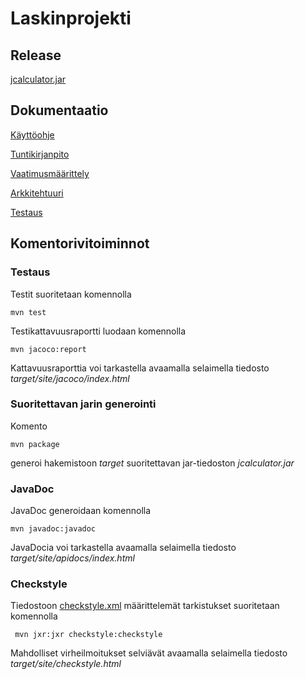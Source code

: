 # Laskinprojekti

## Release
[jcalculator.jar](https://github.com/kotommi/otm-harjoitustyo/releases/tag/final)

## Dokumentaatio
[Käyttöohje](https://github.com/kotommi/otm-harjoitustyo/blob/master/dokumentaatio/ohje.md)

[Tuntikirjanpito](https://github.com/kotommi/otm-harjoitustyo/blob/master/dokumentaatio/tuntikirjanpito.md)

[Vaatimusmäärittely](https://github.com/kotommi/otm-harjoitustyo/blob/master/dokumentaatio/vaatimusmaarittely.md)

[Arkkitehtuuri](https://github.com/kotommi/otm-harjoitustyo/blob/master/dokumentaatio/arkkitehtuuri.md)

[Testaus](https://github.com/kotommi/otm-harjoitustyo/blob/master/dokumentaatio/testi.md)

## Komentorivitoiminnot

### Testaus

Testit suoritetaan komennolla

```
mvn test
```

Testikattavuusraportti luodaan komennolla

```
mvn jacoco:report
```

Kattavuusraporttia voi tarkastella avaamalla selaimella tiedosto _target/site/jacoco/index.html_

### Suoritettavan jarin generointi

Komento

```
mvn package
```

generoi hakemistoon _target_ suoritettavan jar-tiedoston _jcalculator.jar_

### JavaDoc

JavaDoc generoidaan komennolla

```
mvn javadoc:javadoc
```

JavaDocia voi tarkastella avaamalla selaimella tiedosto _target/site/apidocs/index.html_

### Checkstyle

Tiedostoon [checkstyle.xml](https://github.com/kotommi/otm-harjoitustyo/blob/master/jcalculator/checkstyle.xml) määrittelemät tarkistukset suoritetaan komennolla

```
 mvn jxr:jxr checkstyle:checkstyle
```

Mahdolliset virheilmoitukset selviävät avaamalla selaimella tiedosto _target/site/checkstyle.html_
